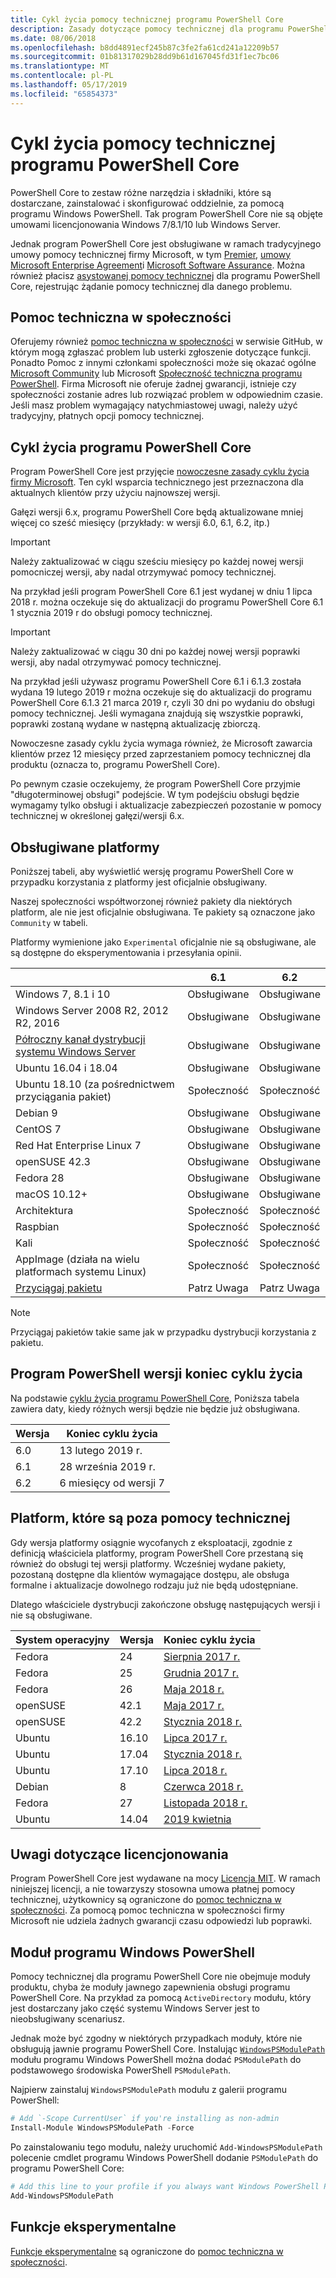 ```yaml
---
title: Cykl życia pomocy technicznej programu PowerShell Core
description: Zasady dotyczące pomocy technicznej dla programu PowerShell Core
ms.date: 08/06/2018
ms.openlocfilehash: b8dd4891ecf245b87c3fe2fa61cd241a12209b57
ms.sourcegitcommit: 01b81317029b28dd9b61d167045fd31f1ec7bc06
ms.translationtype: MT
ms.contentlocale: pl-PL
ms.lasthandoff: 05/17/2019
ms.locfileid: "65854373"
---
```

# <a name="powershell-core-support-lifecycle"></a>Cykl życia pomocy technicznej programu PowerShell Core

PowerShell Core to zestaw różne narzędzia i składniki, które są dostarczane, zainstalować i skonfigurować oddzielnie, za pomocą programu Windows PowerShell.
Tak program PowerShell Core nie są objęte umowami licencjonowania Windows 7/8.1/10 lub Windows Server.

Jednak program PowerShell Core jest obsługiwane w ramach tradycyjnego umowy pomocy technicznej firmy Microsoft, w tym [Premier][], [umowy Microsoft Enterprise Agreement][enterprise-agreement]i [Microsoft Software Assurance][assurance].
Można również płacisz [asystowanej pomocy technicznej][] dla programu PowerShell Core, rejestrując żądanie pomocy technicznej dla danego problemu.

## <a name="community-support"></a>Pomoc techniczna w społeczności

Oferujemy również [pomoc techniczna w społeczności][] w serwisie GitHub, w którym mogą zgłaszać problem lub usterki zgłoszenie dotyczące funkcji.
Ponadto Pomoc z innymi członkami społeczności może się okazać ogólne [Microsoft Community][] lub Microsoft [Społeczność techniczna programu PowerShell][].
Firma Microsoft nie oferuje żadnej gwarancji, istnieje czy społeczności zostanie adres lub rozwiązać problem w odpowiednim czasie.
Jeśli masz problem wymagający natychmiastowej uwagi, należy użyć tradycyjny, płatnych opcji pomocy technicznej.

## <a name="lifecycle-of-powershell-core"></a>Cykl życia programu PowerShell Core

Program PowerShell Core jest przyjęcie [nowoczesne zasady cyklu życia firmy Microsoft][modern].
Ten cykl wsparcia technicznego jest przeznaczona dla aktualnych klientów przy użyciu najnowszej wersji.

Gałęzi wersji 6.x, programu PowerShell Core będą aktualizowane mniej więcej co sześć miesięcy (przykłady: w wersji 6.0, 6.1, 6.2, itp.)

> [!IMPORTANT]
> Należy zaktualizować w ciągu sześciu miesięcy po każdej nowej wersji pomocniczej wersji, aby nadal otrzymywać pomocy technicznej.

Na przykład jeśli program PowerShell Core 6.1 jest wydanej w dniu 1 lipca 2018 r. można oczekuje się do aktualizacji do programu PowerShell Core 6.1 1 stycznia 2019 r do obsługi pomocy technicznej.

> [!IMPORTANT]
> Należy zaktualizować w ciągu 30 dni po każdej nowej wersji poprawki wersji, aby nadal otrzymywać pomocy technicznej.

Na przykład jeśli używasz programu PowerShell Core 6.1 i 6.1.3 została wydana 19 lutego 2019 r można oczekuje się do aktualizacji do programu PowerShell Core 6.1.3 21 marca 2019 r, czyli 30 dni po wydaniu do obsługi pomocy technicznej.
Jeśli wymagana znajdują się wszystkie poprawki, poprawki zostaną wydane w następną aktualizację zbiorczą.

Nowoczesne zasady cyklu życia wymaga również, że Microsoft zawarcia klientów przez 12 miesięcy przed zaprzestaniem pomocy technicznej dla produktu (oznacza to, programu PowerShell Core).

Po pewnym czasie oczekujemy, że program PowerShell Core przyjmie "długoterminowej obsługi" podejście.
W tym podejściu obsługi będzie wymagamy tylko obsługi i aktualizacje zabezpieczeń pozostanie w pomocy technicznej w określonej gałęzi/wersji 6.x.

## <a name="supported-platforms"></a>Obsługiwane platformy

Poniższej tabeli, aby wyświetlić wersję programu PowerShell Core w przypadku korzystania z platformy jest oficjalnie obsługiwany.

Naszej społeczności współtworzonej również pakiety dla niektórych platform, ale nie jest oficjalnie obsługiwana.
Te pakiety są oznaczone jako `Community` w tabeli.

Platformy wymienione jako `Experimental` oficjalnie nie są obsługiwane, ale są dostępne do eksperymentowania i przesyłania opinii.

|                                                   | 6.1         | 6.2         |
|---------------------------------------------------|:-----------:|:-----------:|
| Windows 7, 8.1 i 10                            | Obsługiwane   | Obsługiwane   |
| Windows Server 2008 R2, 2012 R2, 2016             | Obsługiwane   | Obsługiwane   |
| [Półroczny kanał dystrybucji systemu Windows Server][semi-annual] | Obsługiwane   | Obsługiwane   |
| Ubuntu 16.04 i 18.04                            | Obsługiwane   | Obsługiwane   |
| Ubuntu 18.10 (za pośrednictwem przyciągania pakiet)                   | Społeczność   | Społeczność   |
| Debian 9                                          | Obsługiwane   | Obsługiwane   |
| CentOS 7                                          | Obsługiwane   | Obsługiwane   |
| Red Hat Enterprise Linux 7                        | Obsługiwane   | Obsługiwane   |
| openSUSE 42.3                                     | Obsługiwane   | Obsługiwane   |
| Fedora 28                                         | Obsługiwane   | Obsługiwane   |
| macOS 10.12+                                      | Obsługiwane   | Obsługiwane   |
| Architektura                                              | Społeczność   | Społeczność   |
| Raspbian                                          | Społeczność   | Społeczność   |
| Kali                                              | Społeczność   | Społeczność   |
| AppImage (działa na wielu platformach systemu Linux)     | Społeczność   | Społeczność   |
| [Przyciągaj pakietu](https://snapcraft.io/powershell)   | Patrz Uwaga    | Patrz Uwaga    |

> [!NOTE]
> Przyciągaj pakietów takie same jak w przypadku dystrybucji korzystania z pakietu.

## <a name="powershell-release-end-of-life"></a>Program PowerShell wersji koniec cyklu życia

Na podstawie [cyklu życia programu PowerShell Core](#lifecycle-of-powershell-core), Poniższa tabela zawiera daty, kiedy różnych wersji będzie nie będzie już obsługiwana.

| Wersja | Koniec cyklu życia                   |
|---------|-------------------------------|
| 6.0     | 13 lutego 2019 r.             |
| 6.1     | 28 września 2019 r.            |
| 6.2     | 6 miesięcy od wersji 7     |

## <a name="platforms-which-are-out-of-support"></a>Platform, które są poza pomocy technicznej

Gdy wersja platformy osiągnie wycofanych z eksploatacji, zgodnie z definicją właściciela platformy, program PowerShell Core przestaną się również do obsługi tej wersji platformy.
Wcześniej wydane pakiety, pozostaną dostępne dla klientów wymagające dostępu, ale obsługa formalne i aktualizacje dowolnego rodzaju już nie będą udostępniane.

Dlatego właściciele dystrybucji zakończone obsługę następujących wersji i nie są obsługiwane.

| System operacyjny       | Wersja | Koniec cyklu życia                                                                                 |
|----------|---------|---------------------------------------------------------------------------------------------|
| Fedora   | 24      | [Sierpnia 2017 r.](https://fedoramagazine.org/fedora-24-eol/)                                    |
| Fedora   | 25      | [Grudnia 2017 r.](https://fedoramagazine.org/fedora-25-end-life/)                             |
| Fedora   | 26      | [Maja 2018 r.](https://fedoramagazine.org/fedora-26-end-life/)                                  |
| openSUSE | 42.1    | [Maja 2017 r.](https://lists.opensuse.org/opensuse-security-announce/2017-05/msg00053.html)     |
| openSUSE | 42.2    | [Stycznia 2018 r.](https://lists.opensuse.org/opensuse-security-announce/2017-11/msg00066.html) |
| Ubuntu   | 16.10   | [Lipca 2017 r.](https://lists.ubuntu.com/archives/ubuntu-announce/2017-July/000223.html)        |
| Ubuntu   | 17.04   | [Stycznia 2018 r.](https://lists.ubuntu.com/archives/ubuntu-announce/2018-January.txt)          |
| Ubuntu   | 17.10   | [Lipca 2018 r.](https://lists.ubuntu.com/archives/ubuntu-announce/2018-July/000232.html)        |
| Debian   | 8       | [Czerwca 2018 r.](https://lists.debian.org/debian-security-announce/2018/msg00132.html)           |
| Fedora   | 27      | [Listopada 2018 r.](https://fedoramagazine.org/fedora-27-end-of-life/)                          |
| Ubuntu   | 14.04   | [2019 kwietnia](https://wiki.ubuntu.com/Releases)                                              |

## <a name="notes-on-licensing"></a>Uwagi dotyczące licencjonowania

Program PowerShell Core jest wydawane na mocy [Licencja MIT][].
W ramach niniejszej licencji, a nie towarzyszy stosowna umowa płatnej pomocy technicznej, użytkownicy są ograniczone do [pomoc techniczna w społeczności][].
Za pomocą pomoc techniczna w społeczności firmy Microsoft nie udziela żadnych gwarancji czasu odpowiedzi lub poprawki.

## <a name="windows-powershell-module"></a>Moduł programu Windows PowerShell

Pomocy technicznej dla programu PowerShell Core nie obejmuje moduły produktu, chyba że moduły jawnego zapewnienia obsługi programu PowerShell Core.
Na przykład za pomocą `ActiveDirectory` modułu, który jest dostarczany jako część systemu Windows Server jest to nieobsługiwany scenariusz.

Jednak może być zgodny w niektórych przypadkach moduły, które nie obsługują jawnie programu PowerShell Core.
Instalując [ `WindowsPSModulePath` ][] modułu programu Windows PowerShell można dodać `PSModulePath` do podstawowego środowiska PowerShell `PSModulePath`.

Najpierw zainstaluj `WindowsPSModulePath` modułu z galerii programu PowerShell:

```powershell
# Add `-Scope CurrentUser` if you're installing as non-admin
Install-Module WindowsPSModulePath -Force
```

Po zainstalowaniu tego modułu, należy uruchomić `Add-WindowsPSModulePath` polecenie cmdlet programu Windows PowerShell dodanie `PSModulePath` do programu PowerShell Core:

```powershell
# Add this line to your profile if you always want Windows PowerShell PSModulePath
Add-WindowsPSModulePath
```

## <a name="experimental-features"></a>Funkcje eksperymentalne

[Funkcje eksperymentalne][] są ograniczone do [pomoc techniczna w społeczności](#community-support).

[Premier]: https://www.microsoft.com/en-us/microsoftservices/support.aspx
[enterprise-agreement]: https://www.microsoft.com/en-us/licensing/licensing-programs/enterprise.aspx
[assurance]: https://www.microsoft.com/en-us/licensing/licensing-programs/software-assurance-default.aspx
[Pomoc techniczna w społeczności]: https://github.com/powershell/powershell/issues
[Microsoft Community]: https://answers.microsoft.com/
[Społeczność techniczna programu PowerShell]: https://techcommunity.microsoft.com/t5/PowerShell/ct-p/WindowsPowerShell
[asystowanej pomocy technicznej]: https://support.microsoft.com/assistedsupportproducts
[modern]: https://support.microsoft.com/help/30881/modern-lifecycle-policy
[lifecycle-chart]: ./images/modern-lifecycle.png
[semi-annual]: https://docs.microsoft.com/windows-server/get-started/semi-annual-channel-overview
[Licencja MIT]: https://github.com/PowerShell/PowerShell/blob/master/LICENSE.txt
[`WindowsPSModulePath`]: https://www.powershellgallery.com/packages/WindowsPSModulePath/
[Funkcje eksperymentalne]: /powershell/module/microsoft.powershell.core/about/about_powershell_config?view=powershell-6#experimentalfeatures
